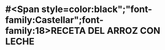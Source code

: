 # #<Span style=color:black";"font-family:Castellar";font-family:18>**RECETA DEL ARROZ CON LECHE**</span>
